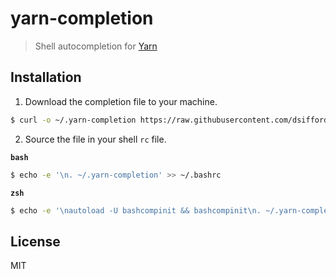 # yarn-completion

> Shell autocompletion for [Yarn](https://github.com/yarnpkg/yarn)

## Installation

1. Download the completion file to your machine.

```sh
$ curl -o ~/.yarn-completion https://raw.githubusercontent.com/dsifford/yarn-completion/master/yarn-completion.bash
```

2. Source the file in your shell `rc` file.

**`bash`**
```sh
$ echo -e '\n. ~/.yarn-completion' >> ~/.bashrc
```

**`zsh`**
```sh
$ echo -e '\nautoload -U bashcompinit && bashcompinit\n. ~/.yarn-completion' >> ~/.zshrc
```

## License

MIT
